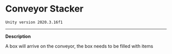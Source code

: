 # Conveyor Stacker

`````Unity version 2020.3.16f1`````

-----

**Description**

A box will arrive on the conveyor, the box needs to be filled with items